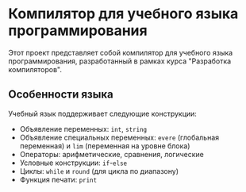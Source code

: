 # Компилятор для учебного языка программирования

Этот проект представляет собой компилятор для учебного языка программирования, разработанный в рамках курса "Разработка компиляторов".

## Особенности языка

Учебный язык поддерживает следующие конструкции:

- Объявление переменных: `int`, `string`
- Объявление специальных переменных: `evere` (глобальная переменная) и `lim` (переменная на уровне блока)
- Операторы: арифметические, сравнения, логические
- Условные конструкции: `if`-`else`
- Циклы: `while` и `round` (для цикла по диапазону)
- Функция печати: `print`